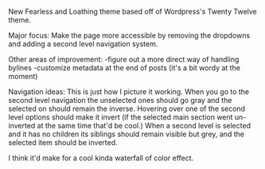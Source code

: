 New Fearless and Loathing theme based off of Wordpress's Twenty Twelve theme.

Major focus:
Make the page more accessible by removing the dropdowns and adding a second 
level navigation system.

Other areas of improvement:
-figure out a more direct way of handling bylines
-customize metadata at the end of posts (it's a bit wordy at the moment)

Navigation ideas:
This is just how I picture it working. When you go to the second level navigation the unselected ones should go gray and the selected on should remain the inverse. Hovering over one of the second level options should make it invert (if the selected main section went un-inverted at the same time that'd be cool.) When a second level is selected and it has no children its siblings should remain visible but grey, and the selected item should be inverted. 

I think it'd make for a cool kinda waterfall of color effect.
